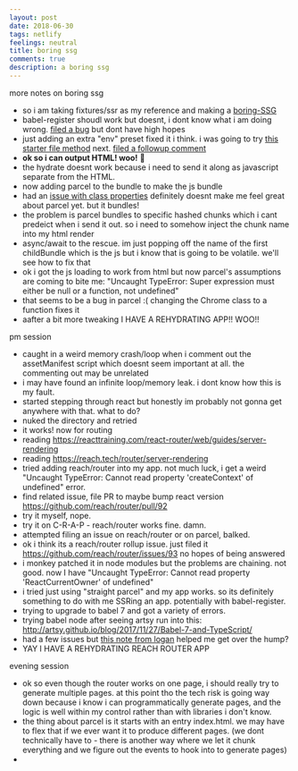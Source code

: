 ```yaml
---
layout: post
date: 2018-06-30
tags: netlify
feelings: neutral
title: boring ssg
comments: true
description: a boring ssg
---
```


more notes on boring ssg

- so i am taking fixtures/ssr as my reference and making a [boring-SSG](https://github.com/sw-yx/boring-SSG)
- babel-register shoudl work but doesnt, i dont know what i am doing wrong. [filed a bug](https://github.com/babel/babel/issues/8241) but dont have high hopes
- just adding an extra "env" preset fixed it i think. i was going to try [this starter file method](https://timonweb.com/posts/how-to-enable-es6-imports-in-nodejs/) next. [filed a followup comment](https://github.com/babel/babel/issues/8241)
- **ok so i can output HTML! woo!** 🎉
- the hydrate doesnt work because i need to send it along as javascript separate from the HTML.
- now adding parcel to the bundle to make the js bundle
- had an [issue with class properties](https://github.com/parcel-bundler/parcel/issues/867) definitely doesnt make me feel great about parcel yet. but it bundles!
- the problem is parcel bundles to specific hashed chunks which i cant predeict when i send it out. so i need to somehow inject the chunk name into my html render
- async/await to the rescue. im just popping off the name of the first childBundle which is the js but i know that is going to be volatile. we'll see how to fix that
- ok i got the js loading to work from html but now parcel's assumptions are coming to bite me: "Uncaught TypeError: Super expression must either be null or a function, not undefined"
- that seems to be a bug in parcel :(  changing the Chrome class to a function fixes it
- aafter a bit more tweaking I HAVE A REHYDRATING APP!! WOO!!

pm session

- caught in a weird memory crash/loop when i comment out the assetManifest script which doesnt seem important at all. the commenting out may be unrelated
- i may have found an infinite loop/memory leak. i dont know how this is my fault.
- started stepping through react but honestly im probably not gonna get anywhere with that. what to do?
- nuked the directory and retried
- it works! now for routing
- reading <https://reacttraining.com/react-router/web/guides/server-rendering>
- reading <https://reach.tech/router/server-rendering>
- tried adding reach/router into my app. not much luck, i get a weird "Uncaught TypeError: Cannot read property 'createContext' of undefined" error.
- find related issue, file PR to maybe bump react version <https://github.com/reach/router/pull/92>
- try it myself, nope.
- try it on C-R-A-P - reach/router works fine. damn.
- attempted filing an issue on reach/router or on parcel, balked.
- ok i think its a reach/router rollup issue. just filed it <https://github.com/reach/router/issues/93> no hopes of being answered
- i monkey patched it in node modules but the problems are chaining. not good. now I have "Uncaught TypeError: Cannot read property 'ReactCurrentOwner' of undefined"
- i tried just using "straight parcel" and my app works. so its definitely something to do with me SSRing an app. potentially with babel-register.
- trying to upgrade to babel 7 and got a variety of errors.
- trying babel node after seeing artsy run into this: http://artsy.github.io/blog/2017/11/27/Babel-7-and-TypeScript/
- had a few issues but [this note from logan](https://github.com/babel/babel/issues/6130#issuecomment-324495961) helped me get over the hump?
- YAY I HAVE A REHYDRATING REACH ROUTER APP

evening session

- ok so even though the router works on one page, i should really try to generate multiple pages. at this point tho the tech risk is going way down because i know i can programmatically generate pages, and the logic is well within my control rather than with libraries i don't know.
- the thing about parcel is it starts with an entry index.html. we may have to flex that if we ever want it to produce different pages. (we dont technically have to - there is another way where we let it chunk everything and we figure out the events to hook into to generate pages)
- 
